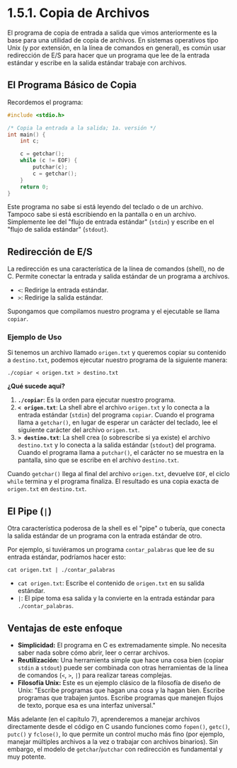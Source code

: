 # 1.5.1. Copia de Archivos

El programa de copia de entrada a salida que vimos anteriormente es la base para una utilidad de copia de archivos. En sistemas operativos tipo Unix (y por extensión, en la línea de comandos en general), es común usar redirección de E/S para hacer que un programa que lee de la entrada estándar y escribe en la salida estándar trabaje con archivos.

## El Programa Básico de Copia

Recordemos el programa:

```c
#include <stdio.h>

/* Copia la entrada a la salida; 1a. versión */
int main() {
    int c;

    c = getchar();
    while (c != EOF) {
        putchar(c);
        c = getchar();
    }
    return 0;
}
```

Este programa no sabe si está leyendo del teclado o de un archivo. Tampoco sabe si está escribiendo en la pantalla o en un archivo. Simplemente lee del "flujo de entrada estándar" (`stdin`) y escribe en el "flujo de salida estándar" (`stdout`).

## Redirección de E/S

La redirección es una característica de la línea de comandos (shell), no de C. Permite conectar la entrada y salida estándar de un programa a archivos.

- `<`: Redirige la entrada estándar.
- `>`: Redirige la salida estándar.

Supongamos que compilamos nuestro programa y el ejecutable se llama `copiar`.

### Ejemplo de Uso

Si tenemos un archivo llamado `origen.txt` y queremos copiar su contenido a `destino.txt`, podemos ejecutar nuestro programa de la siguiente manera:

`./copiar < origen.txt > destino.txt`

**¿Qué sucede aquí?**

1.  **`./copiar`**: Es la orden para ejecutar nuestro programa.
2.  **`< origen.txt`**: La shell abre el archivo `origen.txt` y lo conecta a la entrada estándar (`stdin`) del programa `copiar`. Cuando el programa llama a `getchar()`, en lugar de esperar un carácter del teclado, lee el siguiente carácter del archivo `origen.txt`.
3.  **`> destino.txt`**: La shell crea (o sobrescribe si ya existe) el archivo `destino.txt` y lo conecta a la salida estándar (`stdout`) del programa. Cuando el programa llama a `putchar()`, el carácter no se muestra en la pantalla, sino que se escribe en el archivo `destino.txt`.

Cuando `getchar()` llega al final del archivo `origen.txt`, devuelve `EOF`, el ciclo `while` termina y el programa finaliza. El resultado es una copia exacta de `origen.txt` en `destino.txt`.

## El Pipe (`|`)

Otra característica poderosa de la shell es el "pipe" o tubería, que conecta la salida estándar de un programa con la entrada estándar de otro.

Por ejemplo, si tuviéramos un programa `contar_palabras` que lee de su entrada estándar, podríamos hacer esto:

`cat origen.txt | ./contar_palabras`

- `cat origen.txt`: Escribe el contenido de `origen.txt` en su salida estándar.
- `|`: El pipe toma esa salida y la convierte en la entrada estándar para `./contar_palabras`.

## Ventajas de este enfoque

- **Simplicidad:** El programa en C es extremadamente simple. No necesita saber nada sobre cómo abrir, leer o cerrar archivos.
- **Reutilización:** Una herramienta simple que hace una cosa bien (copiar `stdin` a `stdout`) puede ser combinada con otras herramientas de la línea de comandos (`<`, `>`, `|`) para realizar tareas complejas.
- **Filosofía Unix:** Este es un ejemplo clásico de la filosofía de diseño de Unix: "Escribe programas que hagan una cosa y la hagan bien. Escribe programas que trabajen juntos. Escribe programas que manejen flujos de texto, porque esa es una interfaz universal."

Más adelante (en el capítulo 7), aprenderemos a manejar archivos directamente desde el código en C usando funciones como `fopen()`, `getc()`, `putc()` y `fclose()`, lo que permite un control mucho más fino (por ejemplo, manejar múltiples archivos a la vez o trabajar con archivos binarios). Sin embargo, el modelo de `getchar`/`putchar` con redirección es fundamental y muy potente.
